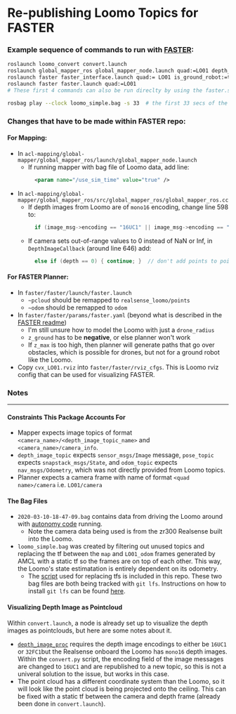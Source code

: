 # Re-publishing Loomo Topics for FASTER #

### Example sequence of commands to run with [FASTER](https://github.com/mit-acl/faster):
```bash
roslaunch loomo_convert convert.launch
roslaunch global_mapper_ros global_mapper_node.launch quad:=LO01 depth_image_topic:=realsense_loomo/depth_new_encoding pose_topic:=state goal_topic:=move_base_simple/goal odom_topic:=odom
roslaunch faster faster_interface.launch quad:= LO01 is_ground_robot:=true
roslaunch faster faster.launch quad:=LO01
# These first 4 commands can also be run direclty by using the faster.sh script in this repo

rosbag play --clock loomo_simple.bag -s 33  # the first 33 secs of the bag aren't useful
```

### Changes that have to be made within FASTER repo:
#### For Mapping:
* In `acl-mapping/global-mapper/global_mapper_ros/launch/global_mapper_node.launch`
  * If running mapper with bag file of Loomo data, add line:
    ```xml
      <param name="/use_sim_time" value="true" />
    ```
* In `acl-mapping/global-mapper/global_mapper_ros/src/global_mapper_ros/global_mapper_ros.cc`
  * If depth images from Loomo are of `mono16` encoding, change line 598 to:
    ```cpp
      if (image_msg->encoding == "16UC1" || image_msg->encoding == "mono16")
    ```
  * If camera sets out-of-range values to 0 instead of NaN or Inf, in `DepthImageCallback` (around line 646) add:
    ```cpp
      else if (depth == 0) { continue; }  // don't add points to pointcloud if value/depth is 0
    ```
#### For FASTER Planner:
* In `faster/faster/launch/faster.launch`
  * `~pcloud` should be remapped to `realsense_loomo/points`
  * `~odom` should be remapped to `odom`
* In `faster/faster/params/faster.yaml` (beyond what is described in the [FASTER readme](https://github.com/mit-acl/faster#instructions-to-use-faster-with-a-ground-robot))
  * I'm still unsure how to model the Loomo with just a `drone_radius`
  * `z_ground` has to be <b>negative</b>, or else planner won't work
  * If `z_max` is too high, then planner will generate paths that go over obstacles, which is possible for drones, but not for a ground robot like the Loomo.
* Copy `cvx_LO01.rviz` into `faster/faster/rviz_cfgs`. This is Loomo rviz config that can be used for visualizing FASTER.

### Notes
-----

#### Constraints This Package Accounts For
* Mapper expects image topics of format `<camera_name>/<depth_image_topic_name>` and `<camera_name>/camera_info`.
* `depth_image_topic` expects `sensor_msgs/Image` message, `pose_topic` expects `snapstack_msgs/State`, and `odom_topic` expects `nav_msgs/Odometry`, which was not directly provided from Loomo topics.
* Planner expects a camera frame with name of format `<quad name>/camera` i.e. `LO01/camera`

#### The Bag Files
* `2020-03-10-18-47-09.bag` contains data from driving the Loomo around with [autonomy code](https://gitlab.com/mit-acl/ford_ugvs/loomo/loomo_ws) running.
  * Note the camera data being used is from the zr300 Realsense built into the Loomo.
* `loomo_simple.bag` was created by filtering out unused topics and replacing the tf between the `map` and `LO01_odom` frames generated by AMCL with a static tf so the frames are on top of each other. This way, the Loomo's state estimatation is entirely dependent on its odometry.
  * The [script](https://github.com/susanni/loomo_convert/blob/master/src/replace_tf.py) used for replacing tfs is included in this repo.
These two bag files are both being tracked with `git lfs`. Instructions on how to install `git lfs` can be found [here](https://gitlab.com/mit-acl/ford_ugvs/loomo/loomo_ws#tipstroubleshooting).

#### Visualizing Depth Image as Pointcloud
Within `convert.launch`, a node is already set up to visualize the depth images as pointclouds, but here are some notes about it.
* [`depth_image_proc`](http://wiki.ros.org/depth_image_proc) requires the depth image encodings to either be `16UC1` or `32FC1`but the Realsense onboard the Loomo has `mono16` depth images. Within the `convert.py` script, the encoding field of the image messages are changed to `16UC1` and are republished to a new topic, so this is not a univeral solution to the issue, but works in this case.
* The point cloud has a different coordinate system than the Loomo, so it will look like the point cloud is being projected onto the ceiling. This can be fixed with a static tf between the camera and depth frame (already been done in `convert.launch`).

